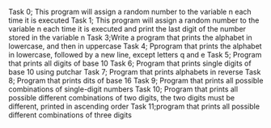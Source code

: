 Task 0; This program will assign a random number to the variable n each time it is executed
Task 1; This program will assign a random number to the variable n each time it is executed and print the last digit of the number stored in the variable n
Task 3;Write a program that prints the alphabet in lowercase, and then in uppercase
Task 4; Pprogram that prints the alphabet in lowercase, followed by a new line, except letters q and e
Task 5; Program that prints all digits of base 10
Task 6; Program that prints single digits of base 10 using putchar
Task 7; Program that prints alphabets in reverse
Task 8; Program that prints dits of base 16
Task 9; Program that prints all possible combinations of single-digit numbers
Task 10; Program that prints all possible different combinations of two digits, the two digits must be different, printed in ascending order
Task 11;program that prints all possible different combinations of three digits
